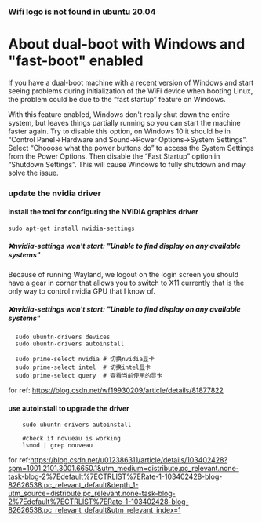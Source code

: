 ### Wifi logo is not found in ubuntu 20.04

# About dual-boot with Windows and "fast-boot" enabled
If you have a dual-boot machine with a recent version of Windows and start seeing problems during initialization of the WiFi device when booting Linux, the problem could be due to the “fast startup” feature on Windows.

With this feature enabled, Windows don't really shut down the entire system, but leaves things partially running so you can start the machine faster again. Try to disable this option, on Windows 10 it should be in “Control Panel→Hardware and Sound→Power Options→System Settings”. Select “Chooose what the power buttons do” to access the System Settings from the Power Options. Then disable the “Fast Startup” option in “Shutdown Settings”. This will cause Windows to fully shutdown and may solve the issue.




### update the nvidia driver

#### install the tool for configuring the NVIDIA graphics driver

    sudo apt-get install nvidia-settings
    
##### ❌nvidia-settings won't start: "Unable to find display on any available systems"
  Because of running Wayland, we logout on the login screen you should have a gear in corner that allows you to switch to X11 currently that is the only way to control nvidia GPU that I know of.
  
##### ❌nvidia-settings won't start: "Unable to find display on any available systems"

      sudo ubuntn-drivers devices
      sudo ubuntn-drivers autoinstall
      
      sudo prime-select nvidia # 切换nvidia显卡
      sudo prime-select intel  # 切换intel显卡
      sudo prime-select query  # 查看当前使用的显卡

for ref: https://blog.csdn.net/wf19930209/article/details/81877822



#### use autoinstall to upgrade the driver
        
        sudo ubuntn-drivers autoinstall
        
        #check if novueau is working
        lsmod | grep nouveau

for ref:https://blog.csdn.net/u012386311/article/details/103402428?spm=1001.2101.3001.6650.1&utm_medium=distribute.pc_relevant.none-task-blog-2%7Edefault%7ECTRLIST%7ERate-1-103402428-blog-82626538.pc_relevant_default&depth_1-utm_source=distribute.pc_relevant.none-task-blog-2%7Edefault%7ECTRLIST%7ERate-1-103402428-blog-82626538.pc_relevant_default&utm_relevant_index=1
